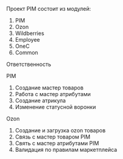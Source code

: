 Проект PIM состоит из модулей:
1. PIM 
2. Ozon
3. Wildberries
4. Employee
5. OneC
6. Common

Ответственность

PIM
1. Создание мастер товаров
2. Работа с мастер атрибутами
3. Создание атрикула
4. Изменение статусной воронки

Ozon
1. Создание и загрузка ozon товаров
2. Связь с мастер товаром PIM
3. Свять с мастер атрибутами PIM
4. Валидация по правилам маркетплейса

